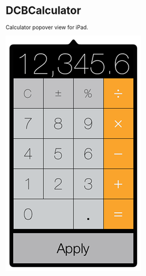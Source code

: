 DCBCalculator
=============

Calculator popover view for iPad.

![](https://github.com/DaveBatton/DCBCalculator/blob/master/Screenshot.png?raw=true)
